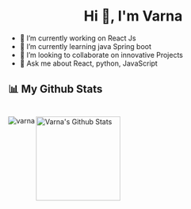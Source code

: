 <h1 align="center">Hi 👋, I'm Varna</h1>

<!--
**varna7/varna7** is a ✨ _special_ ✨ repository because its `README.md` (this file) appears on your GitHub profile.

Here are some ideas to get you started:
-->
- 🔭 I’m currently working on React Js
- 🌱 I’m currently learning java Spring boot
- 👯 I’m looking to collaborate on innovative Projects
- 💬 Ask me about React, python, JavaScript




## 📊 My Github Stats
<br/>
    <a href="https://github.com/varna7"><img height="170em" alt="Varna's Github Stats" src="https://github-readme-stats.vercel.app/api?username=varna7&show_icons=true&count_private=true&theme=react&hide_border=true&bg_color=0D1117" /></a>
  <img align="left" src="https://github-readme-stats.vercel.app/api/top-langs?username=varna7&show_icons=true&locale=en&layout=compact" alt="varna" />
  <br/>
  <br/>
  <a href="https://github.com/varna7">
   
</a>
